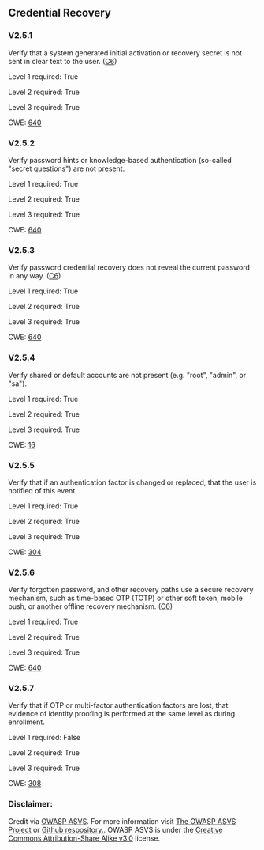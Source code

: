 ##  Credential Recovery

### V2.5.1

Verify that a system generated initial activation or recovery secret is not sent in clear text to the user. ([C6](https://owasp.org/www-project-proactive-controls/#div-numbering))

Level 1 required: True

Level 2 required: True

Level 3 required: True

CWE: [640](https://cwe.mitre.org/data/definitions/640)

### V2.5.2

Verify password hints or knowledge-based authentication (so-called "secret questions") are not present.

Level 1 required: True

Level 2 required: True

Level 3 required: True

CWE: [640](https://cwe.mitre.org/data/definitions/640)

### V2.5.3

Verify password credential recovery does not reveal the current password in any way. ([C6](https://owasp.org/www-project-proactive-controls/#div-numbering))

Level 1 required: True

Level 2 required: True

Level 3 required: True

CWE: [640](https://cwe.mitre.org/data/definitions/640)

### V2.5.4

Verify shared or default accounts are not present (e.g. "root", "admin", or "sa").

Level 1 required: True

Level 2 required: True

Level 3 required: True

CWE: [16](https://cwe.mitre.org/data/definitions/16)

### V2.5.5

Verify that if an authentication factor is changed or replaced, that the user is notified of this event.

Level 1 required: True

Level 2 required: True

Level 3 required: True

CWE: [304](https://cwe.mitre.org/data/definitions/304)

### V2.5.6

Verify forgotten password, and other recovery paths use a secure recovery mechanism, such as time-based OTP (TOTP) or other soft token, mobile push, or another offline recovery mechanism. ([C6](https://owasp.org/www-project-proactive-controls/#div-numbering))

Level 1 required: True

Level 2 required: True

Level 3 required: True

CWE: [640](https://cwe.mitre.org/data/definitions/640)

### V2.5.7

Verify that if OTP or multi-factor authentication factors are lost, that evidence of identity proofing is performed at the same level as during enrollment.

Level 1 required: False

Level 2 required: True

Level 3 required: True

CWE: [308](https://cwe.mitre.org/data/definitions/308)



### Disclaimer:

Credit via [OWASP ASVS](https://owasp.org/www-project-application-security-verification-standard/). For more information visit [The OWASP ASVS Project](https://owasp.org/www-project-application-security-verification-standard/) or [Github respository.](https://github.com/OWASP/ASVS). OWASP ASVS is under the [Creative Commons Attribution-Share Alike v3.0](https://creativecommons.org/licenses/by-sa/3.0/) license.
